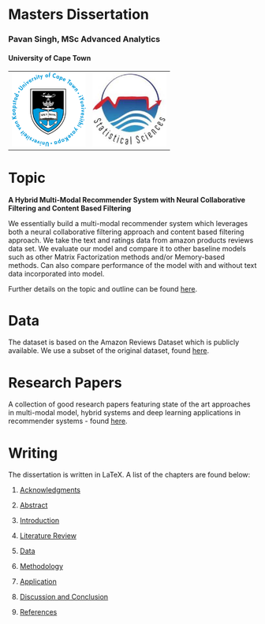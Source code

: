 # Masters Dissertation
### Pavan Singh, MSc Advanced Analytics
#### University of Cape Town

<table>
  <tr>
    <td>
      <img src="/img/uct.png" width="150" height="150">
    </td>
    <td>
      <img src="/img/stats.jpeg" width="150" height="150">
    </td>
</table>

# Topic

**A Hybrid Multi-Modal Recommender System with Neural Collaborative Filtering and Content Based Filtering**

We essentially build a multi-modal recommender system which leverages both a neural collaborative filtering approach  and content based filtering approach. We take the text and ratings data from amazon products reviews data set.  We evaluate our model and compare it to other baseline models such as other Matrix Factorization methods and/or Memory-based methods. Can also compare performance of the model with and without text data incorporated into model. 

Further details on the topic and outline can be found [here](https://www.notion.so/Multi-Modal-Neural-Recommender-System-54bd4551421b4ed3a9e3b743e1c845b6).

# Data

The dataset is based on the Amazon Reviews Dataset which is publicly available. We use a subset of the original dataset, found [here](https://cseweb.ucsd.edu/~jmcauley/datasets.html#amazon_reviews).


# Research Papers

A collection of good research papers featuring state of the art approaches in multi-modal model, hybrid systems and deep learning applications in recommender systems - found [here](https://github.com/pavsingh7/Masters-Dissertation/tree/main/Papers%20and%20Resources).


# Writing

The dissertation is written in LaTeX. A list of the chapters  are found below:

1. [Acknowledgments](https://github.com/pavsingh7/Masters-Dissertation/blob/3ec5f99965e5ec84672028dcd8b6544e4435d25a/Writing/Chapter1.tex)

2. [Abstract](https://github.com/pavsingh7/Masters-Dissertation/blob/3ec5f99965e5ec84672028dcd8b6544e4435d25a/Writing/Chapter2.tex)

3. [Introduction](https://github.com/pavsingh7/Masters-Dissertation/blob/3ec5f99965e5ec84672028dcd8b6544e4435d25a/Writing/Chapter3.tex)

4. [Literature Review](https://github.com/pavsingh7/Masters-Dissertation/blob/3ec5f99965e5ec84672028dcd8b6544e4435d25a/Writing/Chapter4.tex)

5. [Data](https://github.com/pavsingh7/Masters-Dissertation/blob/3ec5f99965e5ec84672028dcd8b6544e4435d25a/Writing/Chapter5.tex)

6. [Methodology](https://github.com/pavsingh7/Masters-Dissertation/blob/3ec5f99965e5ec84672028dcd8b6544e4435d25a/Writing/Chapter6.tex)

7. [Application](https://github.com/pavsingh7/Masters-Dissertation/blob/3ec5f99965e5ec84672028dcd8b6544e4435d25a/Writing/Chapter7.tex)

8. [Discussion and Conclusion](https://github.com/pavsingh7/Masters-Dissertation/blob/3ec5f99965e5ec84672028dcd8b6544e4435d25a/Writing/Chapter8.tex)

9. [References](https://github.com/pavsingh7/Masters-Dissertation/blob/3ec5f99965e5ec84672028dcd8b6544e4435d25a/Writing/Chapter9.tex)